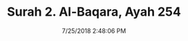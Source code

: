 ---
title       : "Surah 2. Al-Baqara, Ayah 254"
date        : 7/25/2018 2:48:06 PM
draft       : false
type        : "quran"
layout      : "compare"
BookCode    : "CMP"
SurahNumber : "2"
AyahNumber  : "254"
TotalAyah   : "286"
---